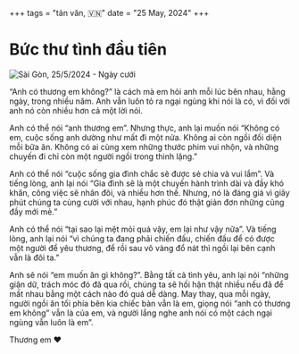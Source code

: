 +++
tags = "tản văn, 🇻🇳"
date = "25 May, 2024"
+++

# Bức thư tình đầu tiên

![Sài Gòn, 25/5/2024 - Ngày cưới](./wedding.jpg)

“Anh có thương em không?” là cách mà em hỏi anh mỗi lúc bên nhau, hằng ngày, trong nhiều năm. Anh vẫn luôn tỏ ra ngại ngùng khi nói là có, vì đối với anh nó còn nhiều hơn cả một lời nói.

Anh có thể nói “anh thương em”.
Nhưng thực, anh lại muốn nói “Không có em, cuộc sống anh dường như mất đi một nửa. Không ai còn ngồi đối diện mỗi bữa ăn. Không có ai cùng xem những thước phim vui nhộn, và những chuyến đi chỉ còn một người ngồi trong thinh lặng.”

Anh có thể nói “cuộc sống gia đình chắc sẽ được sẻ chia và vui lắm”.
Và tiếng lòng, anh lại nói “Gia đình sẽ là một chuyến hành trình dài và đầy khó khăn, công việc sẽ nhân đôi, và nhiều hơn thế. Nhưng, nó là đáng giá vì giây phút chúng ta cùng cười với nhau, hạnh phúc đó thật giản đơn những cũng đầy mới mẻ.”

Anh có thể nói “tại sao lại mệt mỏi quá vậy, em lại như vậy nữa”.
Và tiếng lòng, anh lại nói “vì chúng ta đang phải chiến đấu, chiến đấu để có được một người để yêu thương, để rồi sau vô vàng đổ nát thì ngồi lại bên cạnh vẫn là đôi ta.”

Anh sẽ nói “em muốn ăn gì không?”.
Bằng tất cả tình yêu, anh lại nói “những giận dữ, trách móc đó đã qua rồi, chúng ta sẽ hối hận thật nhiều nếu đã để mất nhau bằng một cách nào đó quá dễ dàng. May thay, qua mỗi ngày, người ngồi ăn tối phía bên kia chiếc bàn vẫn là em, giọng nói “anh có thương em không” vẫn là của em, và người lắng nghe anh nói có một cách ngại ngùng vẫn luôn là em”.

Thương em ❤️

